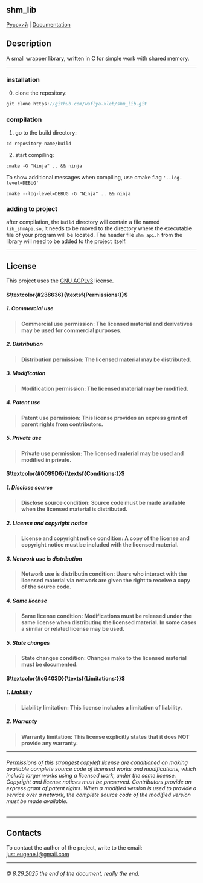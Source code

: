 ## shm_lib
[Русский](https://github.com/sdkiyo/shm_lib/blob/main/README.ru.md) | [Documentation](https://github.com/sdkiyo/shm_lib/blob/main/docs/technical_documentation.md)
## Description
A small wrapper library, written in C for simple work with shared memory.
___
### installation
0. clone the repository:
~~~java
git clone https://github.com/waflya-xleb/shm_lib.git
~~~
### compilation
1. go to the build directory:
~~~shell
cd repository-name/build
~~~
2. start compiling:
~~~shell
cmake -G "Ninja" .. && ninja
~~~
To show additional messages when compiling, use cmake flag `'--log-level=DEBUG'`
~~~shell
cmake --log-level=DEBUG -G "Ninja" .. && ninja
~~~
### adding to project
after compilation, the `build` directory will contain a file named `lib_shmApi.so`, it needs to be moved to the directory where the executable file of your program will be located. The header file `shm_api.h` from the library will need to be added to the project itself.
___
## License
This project uses the [GNU AGPLv3](https://choosealicense.com/licenses/agpl-3.0/#) license.
#### $\textcolor{#238636}{\textsf{Permissions:}}$
##### 1. Commercial use
> **Commercial use permission: The licensed material and derivatives may be used for commercial purposes.**
##### 2. Distribution
> **Distribution permission: The licensed material may be distributed.**
##### 3. Modification
> **Modification permission: The licensed material may be modified.**
##### 4. Patent use
> **Patent use permission: This license provides an express grant of parent rights from contributors.**
##### 5. Private use
> **Private use permission: The licensed material may be used and modified in private.**
#### $\textcolor{#0099D6}{\textsf{Conditions:}}$
##### 1. Disclose source
> **Disclose source condition: Source code must be made available when the licensed material is distributed.**
##### 2. License and copyright notice
> **License and copyright notice condition: A copy of the license and copyright notice must be included with the licensed material.**
##### 3. Network use is distribution
> **Network use is distributin condition: Users who interact with the licensed material via network are given the right to receive a copy of the source code.**
##### 4. Same license
> **Same license condition: Modifications must be released under the same license when distributing the licensed material. In some cases a similar or related license may be used.**
##### 5. State changes
> **State changes condition: Changes make to the licensed material must be documented.**
#### $\textcolor{#c6403D}{\textsf{Limitations:}}$
##### 1. Liability
> **Liability limitation: This license includes a limitation of liability.**
##### 2. Warranty
> **Warranty limitation: This license explicitly states that it does NOT provide any warranty.**
___
###### Permissions of this strongest copyleft license are conditioned on making available complete source code of licensed works and modifications, which include larger works using a licensed work, under the same license. Copyright and license notices must be preserved. Contributors provide an express grant of patent rights. When a modified version is used to provide a service over a network, the complete source code of the modified version must be made available.
___
## Contacts
To contact the author of the project, write to the email: just.eugene.j@gmail.com
___
###### © 8.29.2025 the end of the document, really the end.
